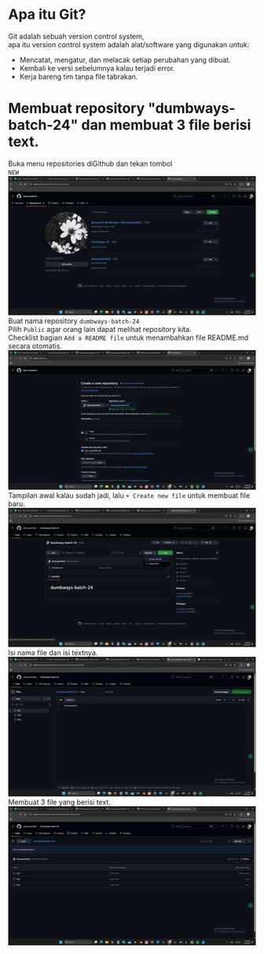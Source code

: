 # Apa itu Git?
Git adalah sebuah version control system,  
apa itu version control system adalah alat/software yang digunakan untuk:  
- Mencatat, mengatur, dan melacak setiap perubahan yang dibuat.  
- Kembali ke versi sebelumnya kalau terjadi error.  
- Kerja bareng tim tanpa file tabrakan.  

# Membuat repository "dumbways-batch-24" dan membuat 3 file berisi text. 
Buka menu repositories diGithub dan tekan tombol  
`NEW`  
![Repo](scr/Foto-1-0.png)  
Buat nama repository
`dumbways-batch-24`  
Pilih `Public` agar orang lain dapat melihat repository kita.  
Checklist bagian `Add a README file` untuk menambahkan file README.md secara otomatis.  
![Repo](scr/Foto-1-1.png)  
Tampilan awal kalau sudah jadi, lalu `+ Create new file` untuk membuat file baru.  
![Repo](scr/Foto-1-2.png)  
Isi nama file dan isi textnya.  
![Repo](scr/Foto-1-3.png)  
Membuat 3 file yang berisi text.  
![Repo](scr/Foto-1-4.png)  
